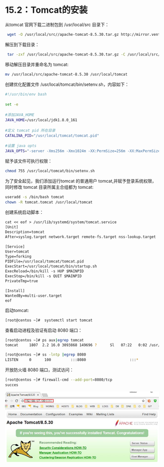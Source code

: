 # 15.2：Tomcat的安装

从tomcat 官网下载二进制包到 /usr/local/src 目录下：

```bash
 wget -O /usr/local/src//apache-tomcat-8.5.30.tar.gz http://mirror.ventraip.net.au/apache/tomcat/tomcat-8/v8.5.30/bin/apache-tomcat-8.5.30.tar.gz
```

解压到下载目录：

```bash
 tar -zxf /usr/local/src/apache-tomcat-8.5.30.tar.gz -C /usr/local/src/
```

移动解压目录并重命名为 tomcat:

```bash
mv /usr/local/src/apache-tomcat-8.5.30 /usr/local/tomcat
```

创建优化配置文件 /usr/local/tomcat/bin/setenv.sh，内容如下：

```bash
#!/usr/bin/env bash

set -e

#添加JAVA_HOME
JAVA_HOME=/usr/local/jdk1.8.0_161

#定义 tomcat pid 所在目录
CATALINA_PID="/usr/local/tomcat/tomcat.pid"

#设置 java opts
JAVA_OPTS="-server -Xms256m -Xmx1024m -XX:PermSize=256m -XX:MaxPermSize=1024m -Dfile.encoding=UTF-8 -Duser.timezone=GMT+08 -Djava.security.egd=file:/dev/./urandom"
```

赋予该文件可执行权限：

```bash
chmod 755 /usr/local/tomcat/bin/setenv.sh
```

 为了安全起见，我们添加运行tomcat 的普通用户 tomcat,并赋予登录系统权限，同时修改 tomcat 目录所属主合组都为 tomcat:

```bash
useradd -s /bin/bash tomcat
chown -R tomcat.tomcat /usr/local/tomcat
```

创建系统启动脚本：

```text
cat << eof > /usr/lib/systemd/system/tomcat.service
[Unit]
Description=tomcat
After=syslog.target network.target remote-fs.target nss-lookup.target

[Service]
User=tomcat
Type=forking
PIDFile=/usr/local/tomcat/tomcat.pid
ExecStart=/usr/local/tomcat/bin/startup.sh
ExecReload=/bin/kill -s HUP $MAINPID
ExecStop=/bin/kill -s QUIT $MAINPID
PrivateTmp=true

[Install]
WantedBy=multi-user.target
eof
```

启动tomcat:

```bash
[root@centos ~]#  systemctl start tomcat
```

查看启动进程及验证有启动 8080 端口：

```bash
[root@centos ~]# ps aux|egrep tomcat
tomcat     1807  2.2 16.0 3093868 149696 ?      Sl   07:22   0:02 /usr/local/jdk1.8.0_161/bin/java -Djava.util.logging.config.file=/usr/local/tomcat/conf/logging.properties -Djava.util.logging.manager=org.apache.juli.ClassLoaderLogManager -server -Xms256m -Xmx1024m -XX:PermSize=256m -XX:MaxPermSize=1024m -Dfile.encoding=UTF-8 -Duser.timezone=GMT+08 -Djava.security.egd=file:/dev/./urandom -Djdk.tls.ephemeralDHKeySize=2048 -Djava.protocol.handler.pkgs=org.apache.catalina.webresources -Dorg.apache.catalina.security.SecurityListener.UMASK=0027 -Dignore.endorsed.dirs= -classpath /usr/local/tomcat/bin/bootstrap.jar:/usr/local/tomcat/bin/tomcat-juli.jar -Dcatalina.base=/usr/local/tomcat -Dcatalina.home=/usr/local/tomcat -Djava.io.tmpdir=/usr/local/tomcat/temp org.apache.catalina.startup.Bootstrap start
```

```bash
[root@centos ~]# ss -lntp |egrep 8080
LISTEN     0      100         :::8080                    :::*                   users:(("java",pid=1807,fd=49))
```

开放防火墙 8080 端口，测试访问：

```bash
[root@centos ~]# firewall-cmd --add-port=8080/tcp
succes

```

![](../.gitbook/assets/20180412182825.jpg)

